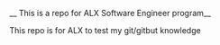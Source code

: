 __ This is a repo for ALX Software Engineer program__

This repo is for ALX to test my git/gitbut knowledge
